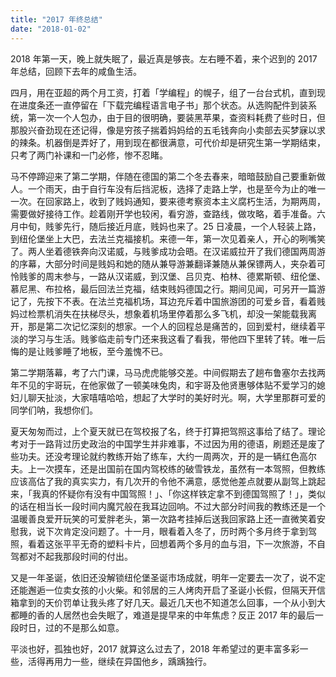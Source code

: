 ```yaml
---
title: "2017 年终总结"
date: "2018-01-02"
---
```


2018 年第一天，晚上就失眠了，最近真是够丧。左右睡不着，来个迟到的 2017 年总结，回顾下去年的咸鱼生活。

四月，用在亚超的两个月工资，打着「学编程」的幌子，组了一台台式机，直到现在进度条还一直停留在「下载完编程语言电子书」那个状态。从选购配件到装系统，第一次一个人包办，由于目的很明确，要装黑苹果，查资料耗费了些时日，但那股兴奋劲现在还记得，像是穷孩子揣着妈妈给的五毛钱奔向小卖部去买梦寐以求的辣条。机器倒是弄好了，用到现在都很满意，可代价却是研究生第一学期结束，只考了两门补课和一门必修，惨不忍睹。

马不停蹄迎来了第二学期，伴随在德国的第二个冬去春来，暗暗鼓励自己要重新做人。一个雨天，由于自行车没有后挡泥板，选择了走路上学，也是至今为止的唯一一次。在回家路上，收到了贱妈通知，要来德考察资本主义腐朽生活，为期两周，需要做好接待工作。趁着刚开学也较闲，看穷游，查路线，做攻略，着手准备。六月中旬，贱爹先行，随后接近月底，贱妈也来了。25 日凌晨，一个人轻装上路，到纽伦堡坐上大巴，去法兰克福接机。来德一年，第一次见着亲人，开心的咧嘴笑了。两人坐着德铁奔向汉诺威，与贱爹成功会晤。在汉诺威拉开了我们德国两周游的序幕，大部分时间是贱妈和她的随从兼导游兼翻译兼随从兼保镖两人，夹杂着可怜贱爹的周末参与，一路从汉诺威，到汉堡、吕贝克、柏林、德累斯顿、纽伦堡、慕尼黑、布拉格，最后回法兰克福，结束贱妈德国之行。期间见闻，可另开一篇游记了，先按下不表。在法兰克福机场，耳边充斥着中国旅游团的可爱乡音，看着贱妈过检票机消失在扶梯尽头，想象着机场里停着那么多飞机，却没一架能载我离开，那是第二次记忆深刻的想家。一个人的回程总是痛苦的，回到爱村，继续着平淡的学习与生活。贱爹临走前专门还来我这看了看我，带他四下里转了转。唯一后悔的是让贱爹睡了地板，至今羞愧不已。

第二学期落幕，考了六门课，马马虎虎能够交差。中间假期去了趟布鲁塞尔去找两年不见的宇哥玩，在他家做了一顿美味兔肉，和宇哥及他贤惠够体贴不爱学习的媳妇儿聊天扯淡，大家嘻嘻哈哈，想起了大学时的美好时光。啊，大学里那群可爱的同学们呐，我想你们。

夏天匆匆而过，上个夏天就已在驾校报了名，终于打算把驾照这事给了结了。理论考对于一路背过历史政治的中国学生并非难事，不过因为用的德语，刷题还是废了些功夫。还没考理论就约教练开始了练车，大约一周两次，开的是一辆红色高尔夫。上一次摸车，还是出国前在国内驾校练的破雪铁龙，虽然有一本驾照，但教练应该高估了我的真实实力，有几次开的令他不满意，感觉他差点就要从副驾上跳起来，「我真的怀疑你有没有中国驾照！」、「你这样铁定拿不到德国驾照了！」，类似的话在相当长一段时间内魔咒般在我耳边回响。不过大部分时间我的教练还是一个温暖善良爱开玩笑的可爱胖老头，第一次路考挂掉后送我回家路上还一直微笑着安慰我，说下次肯定没问题了。十一月，眼看着入冬了，历时两个多月终于拿到驾照，看着这张平平无奇的塑料卡片，回想着两个多月的血与泪，下一次旅游，不自驾都对不起我那段时间的付出。

又是一年圣诞，依旧还没解锁纽伦堡圣诞市场成就，明年一定要去一次了，说不定还能邂逅一位卖女孩的小火柴。和邻居的三人烤肉开启了圣诞小长假，但隔天开信箱拿到的天价罚单让我头疼了好几天。最近几天也不知道怎么回事，一个从小到大都睡的香的人居然也会失眠了，难道是提早来的中年焦虑？反正 2017 年的最后一段时日，过的不是那么如意。

平淡也好，孤独也好，2017 就算这么过去了，2018 年希望过的更丰富多彩一些，活得再用力一些，继续在异国他乡，踽踽独行。
